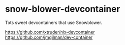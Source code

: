 # snow-blower-devcontainer
Tots sweet devcontainers that use Snowblower.


https://github.com/xtruder/nix-devcontainer
https://github.com/jmgilman/dev-container